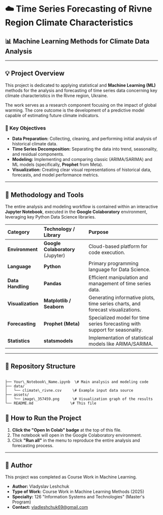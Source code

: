 # ☁️ Time Series Forecasting of Rivne Region Climate Characteristics

## 📊 Machine Learning Methods for Climate Data Analysis

---

## 💡 Project Overview

This project is dedicated to applying statistical and **Machine Learning (ML)** methods for the analysis and forecasting of time series data concerning key climate characteristics in the Rivne region, Ukraine.

The work serves as a research component focusing on the impact of global warming. The core outcome is the development of a predictive model capable of estimating future climate indicators.

### 🎯 Key Objectives

* **Data Preparation:** Collecting, cleaning, and performing initial analysis of historical climate data.
* **Time Series Decomposition:** Separating the data into trend, seasonality, and residual components.
* **Modeling:** Implementing and comparing classic (ARIMA/SARIMA) and ML models (specifically, **Prophet** from Meta).
* **Visualization:** Creating clear visual representations of historical data, forecasts, and model performance metrics.

---

## 🔬 Methodology and Tools

The entire analysis and modeling workflow is contained within an interactive **Jupyter Notebook**, executed in the **Google Colaboratory** environment, leveraging key Python Data Science libraries.

| Category | Technology / Library | Purpose |
| :--- | :--- | :--- |
| **Environment** | **Google Colaboratory** (Jupyter) | Cloud-based platform for code execution. |
| **Language** | **Python** | Primary programming language for Data Science. |
| **Data Handling** | **Pandas** | Efficient manipulation and management of time series data. |
| **Visualization** | **Matplotlib / Seaborn** | Generating informative plots, time series charts, and forecast visualizations. |
| **Forecasting**| **Prophet (Meta)** | Specialized model for time series forecasting with support for seasonality. |
| **Statistics** | **statsmodels** | Implementation of statistical models like ARIMA/SARIMA. |

---

## 📁 Repository Structure

```

├── Your\_Notebook\_Name.ipynb  \# Main analysis and modeling code
├── data/
│   └── climate\_rivne.csv     \# Example input data source
├── assets/
│   └── image\_357459.png      \# Visualization graph of the results
└── README.md                 \# This file

```

## 🚀 How to Run the Project

1.  **Click the "Open In Colab" badge** at the top of this file.
2.  The notebook will open in the Google Colaboratory environment.
3.  Click **"Run all"** in the menu to reproduce the entire analysis and forecasting process.

---

## 🤝 Author

This project was completed as Course Work in Machine Learning.

* **Author:** Vladyslav Leshchuk
* **Type of Work:** Course Work in Machine Learning Methods (2025)
* **Specialty:** 126 "Information Systems and Technologies" (Master's Program)
* **Contact:** vladleshchuk69@gmail.com
